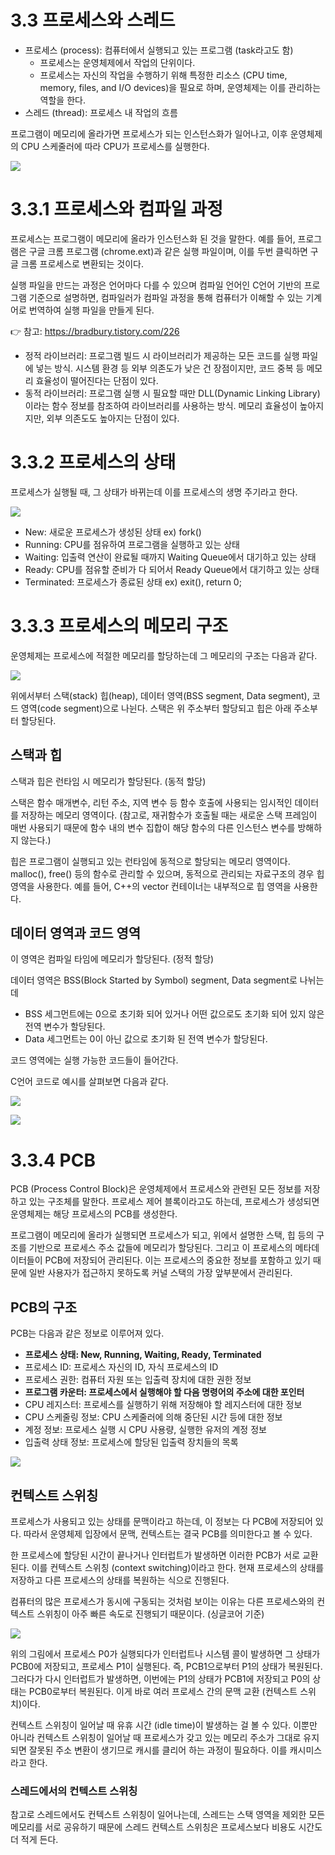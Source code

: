 # 3.3 프로세스와 스레드

- 프로세스 (process): 컴퓨터에서 실행되고 있는 프로그램 (task라고도 함) 
  - 프로세스는 운영체제에서 작업의 단위이다.
  - 프로세스는 자신의 작업을 수행하기 위해 특정한 리소스 (CPU time, memory, files, and I/O devices)을 필요로 하며, 운영체제는 이를 관리하는 역할을 한다.
- 스레드 (thread): 프로세스 내 작업의 흐름

프로그램이 메모리에 올라가면 프로세스가 되는 인스턴스화가 일어나고, 이후 운영체제의 CPU 스케줄러에 따라 CPU가 프로세스를 실행한다. 

![](https://velog.velcdn.com/images/jxlhe46/post/37eb89f4-cc35-4812-afcc-e165d6102369/image.png) 

# 3.3.1 프로세스와 컴파일 과정 

프로세스는 프로그램이 메모리에 올라가 인스턴스화 된 것을 말한다. 예를 들어, 프로그램은 구글 크롬 프로그램 (chrome.ext)과 같은 실행 파일이며, 이를 두번 클릭하면 구글 크롬 프로세스로 변환되는 것이다. 

실행 파일을 만드는 과정은 언어마다 다를 수 있으며 컴파일 언어인 C언어 기반의 프로그램 기준으로 설명하면, 컴파일러가 컴파일 과정을 통해 컴퓨터가 이해할 수 있는 기계어로 번역하여 실행 파일을 만들게 된다. 

👉 참고: https://bradbury.tistory.com/226 

- 정적 라이브러리: 프로그램 빌드 시 라이브러리가 제공하는 모든 코드를 실행 파일에 넣는 방식. 시스템 환경 등 외부 의존도가 낮은 건 장점이지만, 코드 중복 등 메모리 효율성이 떨어진다는 단점이 있다. 
- 동적 라이브러리: 프로그램 실행 시 필요할 때만 DLL(Dynamic Linking Library)이라는 함수 정보를 참조하여 라이브러리를 사용하는 방식. 메모리 효율성이 높아지지만, 외부 의존도도 높아지는 단점이 있다. 

# 3.3.2 프로세스의 상태 

프로세스가 실행될 때, 그 상태가 바뀌는데 이를 프로세스의 생명 주기라고 한다. 

![](https://velog.velcdn.com/images/jxlhe46/post/1d27486e-0e77-4eaf-ad31-41aeef603119/image.png)

- New: 새로운 프로세스가 생성된 상태 ex) fork()
- Running: CPU를 점유하여 프로그램을 실행하고 있는 상태  
- Waiting: 입출력 연산이 완료될 때까지 Waiting Queue에서 대기하고 있는 상태 
- Ready: CPU를 점유할 준비가 다 되어서 Ready Queue에서 대기하고 있는 상태 
- Terminated: 프로세스가 종료된 상태 ex) exit(), return 0;

# 3.3.3 프로세스의 메모리 구조 

운영체제는 프로세스에 적절한 메모리를 할당하는데 그 메모리의 구조는 다음과 같다. 

![](https://velog.velcdn.com/images/jxlhe46/post/fc625f6f-d430-4fdd-a8d3-4aaae20eae42/image.png)

위에서부터 스택(stack) 힙(heap), 데이터 영역(BSS segment, Data segment), 코드 영역(code segment)으로 나뉜다. 스택은 위 주소부터 할당되고 힙은 아래 주소부터 할당된다. 

## 스택과 힙 

스택과 힙은 런타임 시 메모리가 할당된다. (동적 할당)

스택은 함수 매개변수, 리턴 주소, 지역 변수 등 함수 호출에 사용되는 임시적인 데이터를 저장하는 메모리 영역이다. (참고로, 재귀함수가 호출될 때는 새로운 스택 프레임이 매번 사용되기 때문에 함수 내의 변수 집합이 해당 함수의 다른 인스턴스 변수를 방해하지 않는다.)

힙은 프로그램이 실행되고 있는 런타임에 동적으로 할당되는 메모리 영역이다. malloc(), free() 등의 함수로 관리할 수 있으며, 동적으로 관리되는 자료구조의 경우 힙 영역을 사용한다. 예를 들어, C++의 vector 컨테이너는 내부적으로 힙 영역을 사용한다. 

## 데이터 영역과 코드 영역 

이 영역은 컴파일 타임에 메모리가 할당된다. (정적 할당)

데이터 영역은 BSS(Block Started by Symbol) segment, Data segment로 나뉘는데

- BSS 세그먼트에는 0으로 초기화 되어 있거나 어떤 값으로도 초기화 되어 있지 않은 전역 변수가 할당된다. 
- Data 세그먼트는 0이 아닌 값으로 초기화 된 전역 변수가 할당된다. 

코드 영역에는 실행 가능한 코드들이 들어간다. 

C언어 코드로 예시를 살펴보면 다음과 같다. 

![](https://velog.velcdn.com/images/jxlhe46/post/0c95e7e0-f2b9-4fbe-a20d-8ae73dc1b929/image.png)

![](https://velog.velcdn.com/images/jxlhe46/post/e7dc643a-dad7-4bf1-9d3b-53e1e3fb4de9/image.png) 

# 3.3.4 PCB 

PCB (Process Control Block)은 운영체제에서 프로세스와 관련된 모든 정보를 저장하고 있는 구조체를 말한다. 프로세스 제어 블록이라고도 하는데, 프로세스가 생성되면 운영체제는 해당 프로세스의 PCB를 생성한다. 

프로그램이 메모리에 올라가 실행되면 프로세스가 되고, 위에서 설명한 스택, 힙 등의 구조를 기반으로 프로세스 주소 값들에 메모리가 할당된다. 그리고 이 프로세스의 메타데이터들이 PCB에 저장되어 관리된다. 이는 프로세스의 중요한 정보를 포함하고 있기 때문에 일반 사용자가 접근하지 못하도록 커널 스택의 가장 앞부분에서 관리된다. 

## PCB의 구조 

PCB는 다음과 같은 정보로 이루어져 있다. 

- **프로세스 상태: New, Running, Waiting, Ready, Terminated**
- 프로세스 ID: 프로세스 자신의 ID, 자식 프로세스의 ID 
- 프로세스 권한: 컴퓨터 자원 또는 입출력 장치에 대한 권한 정보 
- **프로그램 카운터: 프로세스에서 실행해야 할 다음 명령어의 주소에 대한 포인터** 
- CPU 레지스터: 프로세스를 실행하기 위해 저장해야 할 레지스터에 대한 정보 
- CPU 스케줄링 정보: CPU 스케줄러에 의해 중단된 시간 등에 대한 정보 
- 계정 정보: 프로세스 실행 시 CPU 사용량, 실행한 유저의 계정 정보 
- 입출력 상태 정보: 프로세스에 할당된 입출력 장치들의 목록 

![](https://velog.velcdn.com/images/jxlhe46/post/e7952db1-2c4f-4b65-8319-222d9bebb848/image.png) 

## 컨텍스트 스위칭 

프로세스가 사용되고 있는 상태를 문맥이라고 하는데, 이 정보는 다 PCB에 저장되어 있다. 따라서 운영체제 입장에서 문맥, 컨텍스트는 결국 PCB를 의미한다고 볼 수 있다. 

한 프로세스에 할당된 시간이 끝나거나 인터럽트가 발생하면 이러한 PCB가 서로 교환된다. 이를 컨텍스트 스위칭 (context switching)이라고 한다. 현재 프로세스의 상태를 저장하고 다른 프로세스의 상태를 복원하는 식으로 진행된다. 

컴퓨터의 많은 프로세스가 동시에 구동되는 것처럼 보이는 이유는 다른 프로세스와의 컨텍스트 스위칭이 아주 빠른 속도로 진행되기 때문이다. (싱글코어 기준) 

![](https://velog.velcdn.com/images/jxlhe46/post/43e2fae9-61fe-497b-8431-06ca79be34f8/image.png) 

위의 그림에서 프로세스 P0가 실행되다가 인터럽트나 시스템 콜이 발생하면 그 상태가 PCB0에 저장되고, 프로세스 P1이 실행된다. 즉, PCB1으로부터 P1의 상태가 복원된다. 그러다가 다시 인터럽트가 발생하면, 이번에는 P1의 상태가 PCB1에 저장되고 P0의 상태는 PCB0로부터 복원된다. 이게 바로 여러 프로세스 간의 문맥 교환 (컨텍스트 스위치)이다. 

컨텍스트 스위칭이 일어날 때 유휴 시간 (idle time)이 발생하는 걸 볼 수 있다. 이뿐만 아니라 컨텍스트 스위칭이 일어날 때 프로세스가 갖고 있는 메모리 주소가 그대로 유지되면 잘못된 주소 변환이 생기므로 캐시를 클리어 하는 과정이 필요하다. 이를 캐시미스라고 한다. 

### 스레드에서의 컨텍스트 스위칭 

참고로 스레드에서도 컨텍스트 스위칭이 일어나는데, 스레드는 스택 영역을 제외한 모든 메모리를 서로 공유하기 때문에 스레드 컨텍스트 스위칭은 프로세스보다 비용도 시간도 더 적게 든다. 
